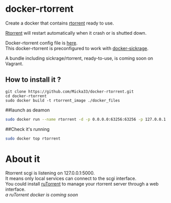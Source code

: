 docker-rtorrent
===============

Create a docker that contains [rtorrent][1] ready to use.  


[Rtorrent][1] will restart automatically when it crash or is shutted down.  


Docker-rtorrent config file is [here][2].  
This docker-rtorrent is preconfigured to work with [docker-sickrage][3].  

A bundle including sickrage/rtorrent, ready-to-use, is coming soon on Vagrant.  


## How to install it ?

```
git clone https://github.com/Micka33/docker-rtorrent.git
cd docker-rtorrent
sudo docker build -t rtorrent_image ./docker_files
```

##launch as deamon

```bash
sudo docker run --name rtorrent -d -p 0.0.0.0:63256:63256 -p 127.0.0.1:5000:5000 -v `pwd`/mounted:/root/mounted rtorrent_image
```

##Check it's running

```bash
sudo docker top rtorrent
```

# About it

Rtorrent scgi is listening on 127.0.0.1:5000.  
It means only local services can connect to the scgi interface.  
You could install [ruTorrent][4] to manage your rtorrent server through a web interface.  
*a ruTorrent docker is coming soon*


[4]:  http://doc.ubuntu-fr.org/rutorrent
[3]:  https://github.com/Micka33/docker-sickrage
[2]:  https://github.com/Micka33/docker-rtorrent/blob/master/docker_files/.rtorrent.rc
[1]:  https://github.com/rakshasa/rtorrent/wiki
